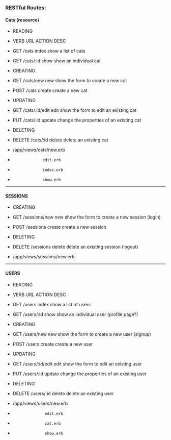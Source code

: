 ### RESTful Routes:


#### Cats (resource) 

-  READING
-  VERB URL             ACTION  DESC
-  GET /cats            index   show a list of cats
-  GET /cats/:id        show    show an individual cat

-  CREATING
-  GET /cats/new        new     show the form to create a new cat
-  POST /cats           create  create a new cat
 
-  UPDATING
-  GET /cats/:id/edit   edit    show the form to edit an existing cat
-  PUT /cats/:id        update  change the properties of an existing cat

-  DELETING
-  DELETE /cats/:id     delete  delete an existing cat

-  /app/views/cats/new.erb
-                  edit.erb
-                  index.erb
-                  show.erb

-----------------------------------------------------

#### SESSIONS

-  CREATING
-  GET /sessions/new        new     show the form to create a new session (login)
-  POST /sessions           create  create a new session

-  DELETING
-  DELETE /sessions         delete  delete an existing session (logout)

-  /app/views/sessions/new.erb

------------------------------------------------------

#### USERS
-  READING
-  VERB URL              ACTION  DESC
-  GET /users            index   show a list of users
-  GET /users/:id        show    show an individual user (profile page?)

-  CREATING
-  GET /users/new        new     show the form to create a new user (signup)
-  POST /users           create  create a new user

-  UPDATING
-  GET /users/:id/edit   edit    show the form to edit an existing user
-  PUT /users/:id        update  change the properties of an existing user

-  DELETING
-  DELETE /users/:id     delete  delete an existing user

-  /app/views/users/new.erb
-                   edit.erb
-                   cat.erb
-                   show.erb
